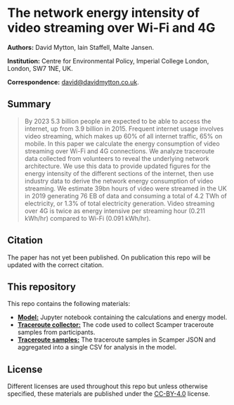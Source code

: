 # The network energy intensity of video streaming over Wi-Fi and 4G

**Authors:** David Mytton, Iain Staffell, Malte Jansen.

**Institution:** Centre for Environmental Policy, Imperial College London,
London, SW7 1NE, UK.

**Correspondence:** <david@davidmytton.co.uk>.

## Summary

> By 2023 5.3 billion people are expected to be able to access the internet, up
> from 3.9 billion in 2015. Frequent internet usage involves video streaming,
> which makes up 60% of all internet traffic, 65% on mobile. In this paper we
> calculate the energy consumption of video streaming over Wi-Fi and 4G
> connections. We analyze traceroute data collected from volunteers to reveal
> the underlying network architecture. We use this data to provide updated
> figures for the energy intensity of the different sections of the internet,
> then use industry data to derive the network energy consumption of video
> streaming. We estimate 39bn hours of video were streamed in the UK in 2019
> generating 76 EB of data and consuming a total of 4.2 TWh of electricity, or
> 1.3% of total electricity generation. Video streaming over 4G is twice as
> energy intensive per streaming hour (0.211 kWh/hr) compared to Wi-Fi (0.091
> kWh/hr).

## Citation

The paper has not yet been published. On publication this repo will be updated
with the correct citation.

## This repository

This repo contains the following materials:

* [**Model:**](/model/) Jupyter notebook containing the calculations and energy
  model.
* [**Traceroute collector:**](/traceroute-collector/) The code used to collect
  Scamper traceroute samples from participants.
* [**Traceroute samples:**](/traceroute-samples/) The traceroute samples in
  Scamper JSON and aggregated into a single CSV for analysis in the model.

## License

Different licenses are used throughout this repo but unless otherwise
specified, these materials are published under the
[CC-BY-4.0](https://creativecommons.org/licenses/by/4.0/) license.
